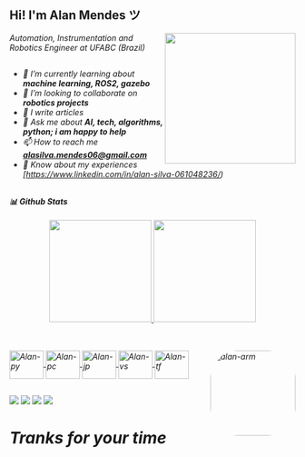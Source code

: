  ## Hi! I'm Alan Mendes ツ
 
<img align='right' src="https://media.giphy.com/media/M9gbBd9nbDrOTu1Mqx/giphy.gif" width="230">
<p><em>Automation, Instrumentation and Robotics Engineer at UFABC (Brazil)
  
##
- 🔭 I’m currently learning about **machine learning, ROS2, gazebo**
- 🌱 I’m looking to collaborate on **robotics projects**
- 📝 I write articles
- 💬 Ask me about **AI, tech, algorithms, python; i am happy to help**
- 📫 How to reach me **alasilva.mendes06@gmail.com**
- 📄 Know about my experiences [https://www.linkedin.com/in/alan-silva-061048236/)
  
 ##
  
#### 📊 **Github Stats**
<div align="center">
  <a href="https://github.com/alans96">
  <img height="180em" src="https://github-readme-stats.vercel.app/api?username=alans96&show_icons=true&theme=dracula&include_all_commits=true&count_private=true"/>
  <img height="180em" src="https://github-readme-stats.vercel.app/api/top-langs/?username=alans96&layout=compact&langs_count=7&theme=dracula"/>
</div>
  
##
  
</div>
<div style="display: inline_block"><br>
  <img align="center" alt="Alan-py" height="50" width="60" src="https://cdn.jsdelivr.net/gh/devicons/devicon/icons/python/python-original-wordmark.svg">
  <img align="center" alt="Alan-pc" height="50" width="60" src="https://cdn.jsdelivr.net/gh/devicons/devicon/icons/pycharm/pycharm-original.svg">
  <img align="center" alt="Alan-jp" height="50" width="60" src="https://cdn.jsdelivr.net/gh/devicons/devicon/icons/jupyter/jupyter-original-wordmark.svg">
  <img align="center" alt="Alan-vs" height="50" width="60" src="https://cdn.jsdelivr.net/gh/devicons/devicon/icons/visualstudio/visualstudio-plain.svg">
  <img align="center" alt="Alan-tf" height="50" width="60" src="https://cdn.jsdelivr.net/gh/devicons/devicon/icons/tensorflow/tensorflow-original.svg">
  <img align="right" alt="alan-arm" height="150" style="border-radius:50px;" src="https://media0.giphy.com/media/26DNc9KWmxRd8nkUU/giphy.gif?cid=790b7611694ec5b1db5bb2ae2d444fedccad8c18ffa4e4a5&rid=giphy.gif&ct=g">
</div>
 
  ##
 
<div>
    <a href="https://www.youtube.com/channel/UCKX4V-xvG6gx9wlauXSA8CA" target="_blank"><img src="https://img.shields.io/badge/YouTube-FF0000?style=for-the-badge&logo=youtube&logoColor=white" target="_blank"></a>
    <a href="https://www.instagram.com/alan96_s/" target="_blank"><img src="https://img.shields.io/badge/-Instagram-%23E4405F?style=for-the-badge&logo=instagram&logoColor=white" target="_blank"></a>
    <a href="https://www.linkedin.com/in/alan-silva-061048236/" target="_blank"><img src="https://img.shields.io/badge/-LinkedIn-%230077B5?style=for-the-badge&logo=linkedin&logoColor=white" target="_blank"></a>
    <a href = "alasilva.mendes06@gmail.com"><img src="https://img.shields.io/badge/-Gmail-%23333?style=for-the-badge&logo=gmail&logoColor=white" target="_blank"></a> 
</div>

  # _Tranks for your time_
 
